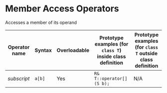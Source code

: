 # Member Access Operators

Accesses a member of its operand


| Operator name | Syntax | Overloadable | Prototype examples (for `class T`) inside class definition | Prototype examples (for `class T` outside class definition |
|---------------|--------|--------------|-------------------------|--------------------------|
|  _subscript_    |  `a[b]`  |    Yes       | `R& T::operator[](S b);`  |           N/A            |
